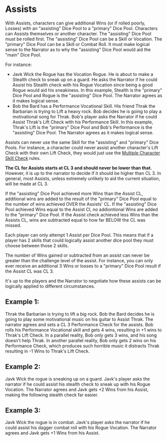 # Assists

With Assists, characters can give additional Wins (or if rolled poorly, Losses) with an "assisting" Dice Pool to a "primary" Dice Pool. Characters can Assists themselves or another character. The "assisting" Dice Pool must be rolled first. The "assisting" Dice Pool can be a Skill or Vocation. The "primary" Dice Pool can be a Skill or Combat Roll. It must make logical sense to the Narrator as to why the "assisting" Dice Pool would aid the "main" Dice Pool.

For instance:

- Javk Wick the Rogue has the Vocation Rogue. He is about to make a Stealth check to sneak up on a guard. He asks the Narrator if he could Assist his Stealth check with his Rogue Vocation since being a good Rogue would aid his sneakiness. In this example, Stealth is the "primary" Dice Pool and Rogue is the "assisting" Dice Pool. The Narrator agrees as it makes logical sense.
- Bob the Bard has a Performance Vocational Skill. His friend Thrak the Barbarian is trying to Lift a heavy rock. Bob decides he is going to play a motivational song for Thrak. Bob's player asks the Narrator if he could Assist Thrak's Lift Check with his Performance Skill. In this example, Thrak's Lift is the "primary" Dice Pool and Bob's Performance is the "assisting" Dice Pool. The Narrator agrees as it makes logical sense.

Assists can never use the same Skill for the "assisting" and "primary" Dice Pools. For instance, a character could never assist another character's Lift Check with their own Lift Check, they would just use the [Multiple Character Skill Check](./Skills.md#multiple-character-skill-check) rules.

**The CL for Assists starts at CL 3 and should never be lower than that.** However, it is up to the narrator to decide if it should be higher than CL 3. In general, most Assists, unless extremely unlikely to aid the current situation, will be made at CL 3.

If the "assisting" Dice Pool achieved more Wins than the Assist CL, additional wins are added to the result of the "primary" Dice Pool equal to the number of wins achieved OVER the Assists' CL. If the "assisting" Dice Pool achieved Wins equal to the Assist Cl, no addiontional Wins are added to the "primary" Dice Pool. If the Assist check achieved less Wins than the Assists CL, wins are subtracted equal to how far BELOW the CL was missed.

Each player can only attempt 1 Assist per Dice Pool. This means that if a player has 2 skills that could logically assist another dice pool they must choose between those 2 skills.

The number of Wins gained or subtracted from an assist can never be greater than the challenge level of the assist. For instance, you can only ever receive an additional 3 Wins or losses to a "primary" Dice Pool result if the Assist CL was CL 3.

It's up to the players and the Narrator to negotiate how these assists can be logically applied to different circumstances.

## Example 1:

Thrak the Barbarian is trying to lift a big rock. Bob the Bard decides he is going to play some motivational music on his guitar to Assist Thrak. The narrator agrees and sets a CL 3 Performance Check for the assists. Bob rolls his Performance Vocational skill and gets 4 wins, resulting in +1 wins to Thrak's Lift Check. In a parallel reality, Bob only gets 3 wins, and his song doesn't help Thrak. In another parallel reality, Bob only gets 2 wins on his Performance Check, which produces such horrible music it distracts Thrak resulting in -1 Wins to Thrak's Lift Check.

## Example 2:

Javk Wick the rogue is sneaking up on a guard. Javk's player asks the narrator if he could assist his stealth check to sneak up with his Rogue Vocation. The Narrator agrees and Javk gets +2 Wins from his Assist, making the following stealth check far easier.

## Example 3:

Javk Wick the rogue is in combat. Javk's player asks the narrator if he could assist his dagger combat roll with his Rogue Vocation. The Narrator agrees and Javk gets +1 Wins from his Assist.
